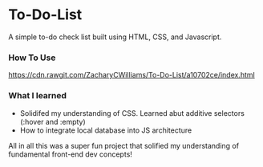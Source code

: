 # To-Do-List

A simple to-do check list built using HTML, CSS, and Javascript.

### How To Use

https://cdn.rawgit.com/ZacharyCWilliams/To-Do-List/a10702ce/index.html

### What I learned

- Solidifed my understanding of CSS. Learned abut additive selectors (:hover and :empty)
- How to integrate local database into JS architecture

All in all this was a super fun project that solified my understanding of fundamental front-end dev concepts!
